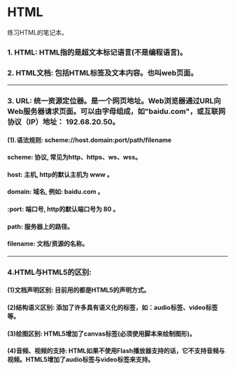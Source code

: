 <!--
 * @Author: your name
 * @Date: 2022-02-07 14:43:28
 * @LastEditTime: 2022-02-08 19:51:25
 * @LastEditors: Please set LastEditors
 * @Description: 打开koroFileHeader查看配置 进行设置: https://github.com/OBKoro1/koro1FileHeader/wiki/%E9%85%8D%E7%BD%AE
 * @FilePath: /HTML-/README.md
-->
# HTML
练习HTML的笔记本。

### 1. HTML: HTML指的是超文本标记语言(不是编程语言)。
### 2. HTML文档: 包括HTML标签及文本内容。也叫web页面。
***
### 3. URL: 统一资源定位器。是一个网页地址。Web浏览器通过URL向Web服务器请求页面。可以由字母组成，如"baidu.com"，或互联网协议（IP）地址： 192.68.20.50。
#### (1).语法规则: scheme://host.domain:port/path/filename
#### scheme: 协议, 常见为http、https、ws、wss。
#### host: 主机, http的默认主机为 www 。
#### domain: 域名, 例如: baidu.com 。
#### :port: 端口号, http的默认端口号为 80 。
#### path: 服务器上的路径。
#### filename: 文档/资源的名称。
***
### 4.HTML与HTML5的区别:
#### (1)文档声明区别: 目前用的都是HTML5的声明方式。
#### (2)结构语义区别: 添加了许多具有语义化的标签，如：audio标签、video标签等。
#### (3)绘图区别: HTML5增加了canvas标签(必须使用脚本来绘制图形)。
#### (4)音频、视频的支持: HTML如果不使用Flash播放器支持的话，它不支持音频与视频。HTML5增加了audio标签与video标签来支持。




